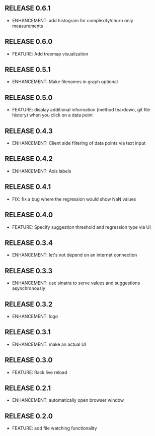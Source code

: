 ## RELEASE 0.6.1

* ENHANCEMENT: add histogram for complexity/churn only measurements

## RELEASE 0.6.0

* FEATURE: Add treemap visualization

## RELEASE 0.5.1

* ENHANCEMENT: Make filenames in graph optional

## RELEASE 0.5.0

* FEATURE: display additional information (method teardown, git file history) when you click on a data point

## RELEASE 0.4.3

* ENHANCEMENT: Client side filtering of data points via text input

## RELEASE 0.4.2

* ENHANCEMENT: Axis labels

## RELEASE 0.4.1

* FIX: fix a bug where the regression would show NaN values

## RELEASE 0.4.0

* FEATURE: Specify suggestion threshold and regression type via UI

## RELEASE 0.3.4

* ENHANCEMENT: let's not depend on an internet connection

## RELEASE 0.3.3

* ENHANCEMENT: use sinatra to serve values and suggestions asynchronously

## RELEASE 0.3.2

* ENHANCEMENT: logo

## RELEASE 0.3.1

* ENHANCEMENT: make an actual UI

## RELEASE 0.3.0

* FEATURE: Rack live reload

## RELEASE 0.2.1

* ENHANCEMENT: automatically open browser window

## RELEASE 0.2.0

* FEATURE: add file watching functionality
